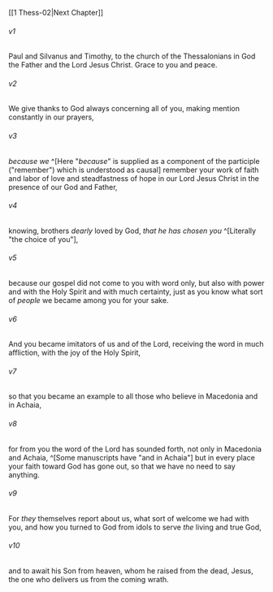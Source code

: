 ﻿---
aliases:
  - 1 Thessalonians 1
---

[[1 Thess-02|Next Chapter]]

###### v1
Paul and Silvanus and Timothy, to the church of the Thessalonians in God the Father and the Lord Jesus Christ. Grace to you and peace.

###### v2
We give thanks to God always concerning all of you, making mention constantly in our prayers,

###### v3
_because we_ ^[Here "_because_" is supplied as a component of the participle ("remember") which is understood as causal] remember your work of faith and labor of love and steadfastness of hope in our Lord Jesus Christ in the presence of our God and Father,

###### v4
knowing, brothers _dearly_ loved by God, _that he has chosen you_ ^[Literally "the choice of you"],

###### v5
because our gospel did not come to you with word only, but also with power and with the Holy Spirit and with much certainty, just as you know what sort of _people_ we became among you for your sake.

###### v6
And you became imitators of us and of the Lord, receiving the word in much affliction, with the joy of the Holy Spirit,

###### v7
so that you became an example to all those who believe in Macedonia and in Achaia,

###### v8
for from you the word of the Lord has sounded forth, not only in Macedonia and Achaia, ^[Some manuscripts have "and in Achaia"] but in every place your faith toward God has gone out, so that we have no need to say anything.

###### v9
For _they_ themselves report about us, what sort of welcome we had with you, and how you turned to God from idols to serve _the_ living and true God,

###### v10
and to await his Son from heaven, whom he raised from the dead, Jesus, the one who delivers us from the coming wrath.